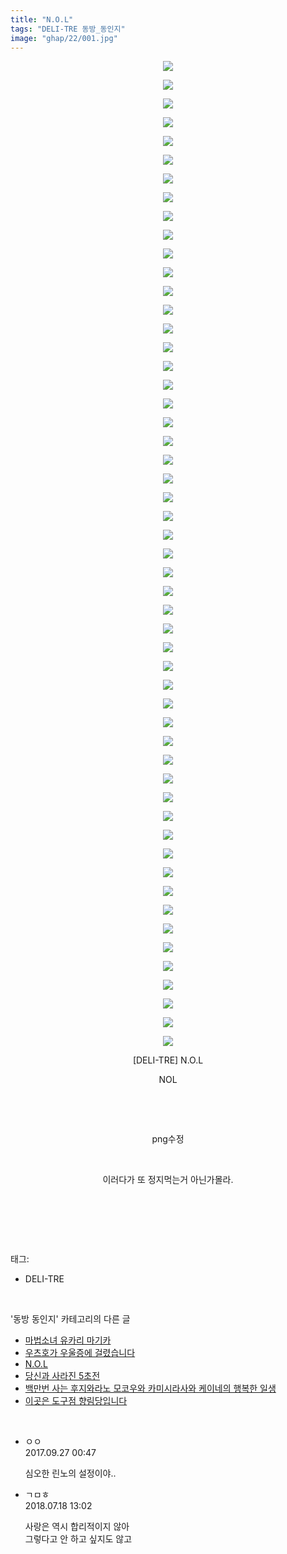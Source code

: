 ```yaml
---
title: "N.O.L"
tags: "DELI-TRE 동방_동인지"
image: "ghap/22/001.jpg"
---
```

<div class="article">
<p style="text-align: center; clear: none; float: none;"><img src="{{ site.nasurl }}/ghap/22/001.jpg"/></p>
<p style="text-align: center; clear: none; float: none;"><img src="{{ site.nasurl }}/ghap/22/002.jpg"/></p>
<p style="text-align: center; clear: none; float: none;"><img src="{{ site.nasurl }}/ghap/22/003.jpg"/></p>
<p style="text-align: center; clear: none; float: none;"><img src="{{ site.nasurl }}/ghap/22/004.jpg"/></p>
<p style="text-align: center; clear: none; float: none;"><img src="{{ site.nasurl }}/ghap/22/005.jpg"/></p>
<p style="text-align: center; clear: none; float: none;"><img src="{{ site.nasurl }}/ghap/22/006.jpg"/></p>
<p style="text-align: center; clear: none; float: none;"><img src="{{ site.nasurl }}/ghap/22/007.jpg"/></p>
<p style="text-align: center; clear: none; float: none;"><img src="{{ site.nasurl }}/ghap/22/008.jpg"/></p>
<p style="text-align: center; clear: none; float: none;"><img src="{{ site.nasurl }}/ghap/22/009.jpg"/></p>
<p style="text-align: center; clear: none; float: none;"><img src="{{ site.nasurl }}/ghap/22/010.jpg"/></p>
<p style="text-align: center; clear: none; float: none;"><img src="{{ site.nasurl }}/ghap/22/011.jpg"/></p>
<p style="text-align: center; clear: none; float: none;"><img src="{{ site.nasurl }}/ghap/22/012.jpg"/></p>
<p style="text-align: center; clear: none; float: none;"><img src="{{ site.nasurl }}/ghap/22/013.jpg"/></p>
<p style="text-align: center; clear: none; float: none;"><img src="{{ site.nasurl }}/ghap/22/014.jpg"/></p>
<p style="text-align: center; clear: none; float: none;"><img src="{{ site.nasurl }}/ghap/22/015.jpg"/></p>
<p style="text-align: center; clear: none; float: none;"><img src="{{ site.nasurl }}/ghap/22/016.jpg"/></p>
<p style="text-align: center; clear: none; float: none;"><img src="{{ site.nasurl }}/ghap/22/017.jpg"/></p>
<p style="text-align: center; clear: none; float: none;"><img src="{{ site.nasurl }}/ghap/22/018.jpg"/></p>
<p style="text-align: center; clear: none; float: none;"><img src="{{ site.nasurl }}/ghap/22/019.jpg"/></p>
<p style="text-align: center; clear: none; float: none;"><img src="{{ site.nasurl }}/ghap/22/020.jpg"/></p>
<p style="text-align: center; clear: none; float: none;"><img src="{{ site.nasurl }}/ghap/22/021.jpg"/></p>
<p style="text-align: center; clear: none; float: none;"><img src="{{ site.nasurl }}/ghap/22/022.jpg"/></p>
<p style="text-align: center; clear: none; float: none;"><img src="{{ site.nasurl }}/ghap/22/023.jpg"/></p>
<p style="text-align: center; clear: none; float: none;"><img src="{{ site.nasurl }}/ghap/22/024.jpg"/></p>
<p style="text-align: center; clear: none; float: none;"><img src="{{ site.nasurl }}/ghap/22/025.jpg"/></p>
<p style="text-align: center; clear: none; float: none;"><img src="{{ site.nasurl }}/ghap/22/026.jpg"/></p>
<p style="text-align: center; clear: none; float: none;"><img src="{{ site.nasurl }}/ghap/22/027.jpg"/></p>
<p style="text-align: center; clear: none; float: none;"><img src="{{ site.nasurl }}/ghap/22/028.jpg"/></p>
<p style="text-align: center; clear: none; float: none;"><img src="{{ site.nasurl }}/ghap/22/029.jpg"/></p>
<p style="text-align: center; clear: none; float: none;"><img src="{{ site.nasurl }}/ghap/22/030.jpg"/></p>
<p style="text-align: center; clear: none; float: none;"><img src="{{ site.nasurl }}/ghap/22/031.jpg"/></p>
<p style="text-align: center; clear: none; float: none;"><img src="{{ site.nasurl }}/ghap/22/032.jpg"/></p>
<p style="text-align: center; clear: none; float: none;"><img src="{{ site.nasurl }}/ghap/22/033.jpg"/></p>
<p style="text-align: center; clear: none; float: none;"><img src="{{ site.nasurl }}/ghap/22/034.jpg"/></p>
<p style="text-align: center; clear: none; float: none;"><img src="{{ site.nasurl }}/ghap/22/035.jpg"/></p>
<p style="text-align: center; clear: none; float: none;"><img src="{{ site.nasurl }}/ghap/22/036.jpg"/></p>
<p style="text-align: center; clear: none; float: none;"><img src="{{ site.nasurl }}/ghap/22/037.jpg"/></p>
<p style="text-align: center; clear: none; float: none;"><img src="{{ site.nasurl }}/ghap/22/038.jpg"/></p>
<p style="text-align: center; clear: none; float: none;"><img src="{{ site.nasurl }}/ghap/22/039.jpg"/></p>
<p style="text-align: center; clear: none; float: none;"><img src="{{ site.nasurl }}/ghap/22/040.jpg"/></p>
<p style="text-align: center; clear: none; float: none;"><img src="{{ site.nasurl }}/ghap/22/041.jpg"/></p>
<p style="text-align: center; clear: none; float: none;"><img src="{{ site.nasurl }}/ghap/22/042.jpg"/></p>
<p style="text-align: center; clear: none; float: none;"><img src="{{ site.nasurl }}/ghap/22/043.jpg"/></p>
<p style="text-align: center; clear: none; float: none;"><img src="{{ site.nasurl }}/ghap/22/044.jpg"/></p>
<p style="text-align: center; clear: none; float: none;"><img src="{{ site.nasurl }}/ghap/22/045.jpg"/></p>
<p style="text-align: center; clear: none; float: none;"><img src="{{ site.nasurl }}/ghap/22/046.jpg"/></p>
<p style="text-align: center; clear: none; float: none;"><img src="{{ site.nasurl }}/ghap/22/047.jpg"/></p>
<p style="text-align: center; clear: none; float: none;"><img src="{{ site.nasurl }}/ghap/22/048.jpg"/></p>
<p style="text-align: center; clear: none; float: none;"><img src="{{ site.nasurl }}/ghap/22/049.jpg"/></p>
<p style="text-align: center; clear: none; float: none;"><img src="{{ site.nasurl }}/ghap/22/050.jpg"/></p>
<p style="text-align: center; clear: none; float: none;"><img src="{{ site.nasurl }}/ghap/22/051.jpg"/></p>
<p style="text-align: center; clear: none; float: none;"><img src="{{ site.nasurl }}/ghap/22/052.jpg"/></p>
<p style="text-align: center; clear: none; float: none;"><img src="{{ site.nasurl }}/ghap/22/053.jpg"/></p>
<p style="text-align: center; clear: none; float: none;">[DELI-TRE] N.O.L</p>
<p style="text-align: center; clear: none; float: none;">NOL</p>
<p style="text-align: center; clear: none; float: none;"><br/></p>
<p style="text-align: center; clear: none; float: none;"><br/></p>
<p style="text-align: center; clear: none; float: none;">png수정</p>
<p style="text-align: center; clear: none; float: none;"><br/></p>
<p style="text-align: center; clear: none; float: none;">이러다가 또 정지먹는거 아닌가몰라.</p>
<p style="text-align: center; clear: none; float: none;"><br/></p>
<p><br/></p>
</div><br/>
<div class="tagTrail">
<p>태그: </p>
<ul>
<li>DELI-TRE</li>
</ul>
</div><br/>
<div class="another">
<p>'동방 동인지' 카테고리의 다른 글</p>
<ul>
<li><a href="/2016-06-16-ghap_24">마법소녀 유카리 마기카</a></li>
<li><a href="/2016-06-16-ghap_23">우츠호가 우울증에 걸렸습니다</a></li>
<li><a href="/2016-06-16-ghap_22">N.O.L</a></li>
<li><a href="/2016-06-16-ghap_21">당신과 사라진 5초전</a></li>
<li><a href="/2016-06-16-ghap_20">백만번 사는 후지와라노 모코우와 카미시라사와 케이네의 행복한 일생</a></li>
<li><a href="/2016-06-16-ghap_19">이곳은 도구점 향림당입니다</a></li>
</ul>
</div><br/>
<div class="cb_module cb_fluid">
<div class="cb_wrt cb_profile">
<div class="comment">
<ul>
<li class="cb_thumb_off" id="comment15091252">
<div class="cb_comment_area">
<div class="cb_info_area">
<div class="cb_section">
<span class="cb_nick_name">ㅇㅇ</span>
</div>
<div class="cb_section">
<span class="cb_date">2017.09.27 00:47 </span>
</div>
</div>
<div class="cb_dsc_comment">
<p class="cb_dsc">
											심오한 린노의 설정이야..
										</p>
</div>
</div></li>
<li class="cb_thumb_off" id="comment15289237">
<div class="cb_comment_area">
<div class="cb_info_area">
<div class="cb_section">
<span class="cb_nick_name">ㄱㅁㅎ</span>
</div>
<div class="cb_section">
<span class="cb_date">2018.07.18 13:02 </span>
</div>
</div>
<div class="cb_dsc_comment">
<p class="cb_dsc">
											사랑은 역시 합리적이지 않아<br/>
그렇다고 안 하고 싶지도 않고
										</p>
</div>
</div></li>
</ul>
</div>
</div><!-- commentList close -->
</div><br/>
